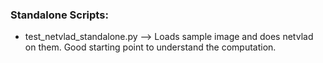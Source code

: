 ### Standalone Scripts:
- test_netvlad_standalone.py --> Loads sample image and does netvlad on them. Good starting point to understand the computation. 

